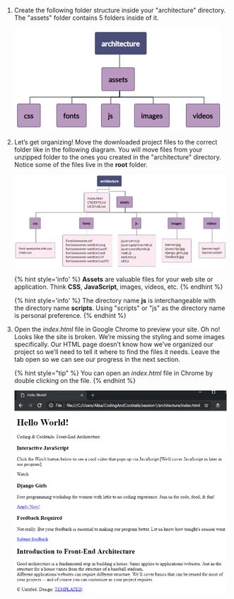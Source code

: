 1. Create the following folder structure inside your "architecture" directory. The "assets" folder contains 5 folders inside of it.

   ![](images/folder-diagram.png)

1. Let’s get organizing! Move the downloaded project files to the correct folder like in the following diagram. You will move files from your unzipped folder to the ones you created in the "architecture" directory. Notice some of the files live in the **root** folder. 

   ![](images/file-diagram.png)

      {% hint style='info' %}
**Assets** are valuable files for your web site or application. Think **CSS**, **JavaScript**, images, videos, etc.
   {% endhint %}

   {% hint style='info' %}
The directory name **js** is interchangeable with the directory name **scripts**. Using "scripts" or "js" as the directory name is personal preference.
   {% endhint %}

1. Open the _index.html_ file in Google Chrome to preview your site. Oh no! Looks like the site is broken. We’re missing the styling and some images specifically. Our HTML page doesn’t know how we’ve organized our project so we’ll need to tell it where to find the files it needs. Leave the tab open so we can see our progress in the next section.

   {% hint style="tip" %}
You can open an _index.html_ file in Chrome by double clicking on the file.
   {% endhint %}
   
   ![](images/preview.png)

